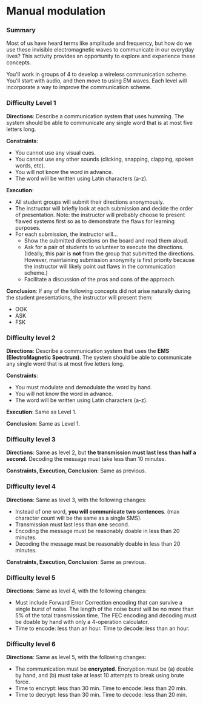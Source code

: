 # Manual modulation

### Summary

Most of us have heard terms like amplitude and frequency, but how do we use these invisible electromagnetic waves to communicate in our everyday lives? This activity provides an opportunity to explore and experience these concepts.

You'll work in groups of 4 to develop a wireless communication scheme. You'll start with audio, and then move to using EM waves. Each level will incorporate a way to improve the communication scheme.

### Difficulty Level 1

**Directions**: Describe a communication system that uses humming. The system should be able to communicate any single word that is at most five letters long.

**Constraints**:
- You cannot use any visual cues.
- You cannot use any other sounds (clicking, snapping, clapping, spoken words, etc).
- You will not know the word in advance.
- The word will be written using Latin characters (a-z).

**Execution**:
- All student groups will submit their directions anonymously.
- The instructor will briefly look at each submission and decide the order of presentation. Note: the instructor will probably choose to present flawed systems first so as to demonstrate the flaws for learning purposes.
- For each submission, the instructor will...
  - Show the submitted directions on the board and read them aloud.
  - Ask for a pair of students to volunteer to execute the directions. (Ideally, this pair is **not** from the group that submitted the directions. However, maintaining submission anonymity is first priority because the instructor will likely point out flaws in the communication scheme.)
  - Facilitate a discussion of the pros and cons of the approach.

**Conclusion**: If any of the following concepts did not arise naturally during the student presentations, the instructor will present them:
- OOK
- ASK
- FSK

### Difficulty level 2

**Directions**: Describe a communication system that uses the **EMS (ElectroMagnetic Spectrum)**. The system should be able to communicate any single word that is at most five letters long.

**Constraints**:
- You must modulate and demodulate the word by hand.
- You will not know the word in advance.
- The word will be written using Latin characters (a-z).

**Execution**: Same as Level 1.

**Conclusion**: Same as Level 1.

### Difficulty level 3

**Directions**: Same as level 2, but **the transmission must last less than half a second.** Decoding the message must take less than 10 minutes.

**Constraints, Execution, Conclusion**: Same as previous.

### Difficulty level 4

**Directions**: Same as level 3, with the following changes:
- Instead of one word, **you will communicate two sentences**. (max character count will be the same as a single SMS).
- Transmission must last less than **one** second.
- Encoding the message must be reasonably doable in less than 20 minutes.
- Decoding the message must be reasonably doable in less than 20 minutes.

**Constraints, Execution, Conclusion**: Same as previous.

### Difficulty level 5

**Directions**: Same as level 4, with the following changes:
- Must include Forward Error Correction encoding that can survive a single burst of noise. The length of the noise burst will be no more than 5% of the total transmission time. The FEC encoding and decoding must be doable by hand with only a 4-operation calculator.
- Time to encode: less than an hour. Time to decode: less than an hour.

### Difficulty level 6

**Directions**: Same as level 5, with the following changes:
- The communication must be **encrypted**. Encryption must be (a) doable by hand, and (b) must take at least 10 attempts to break using brute force.
- Time to encrypt: less than 30 min. Time to encode: less than 20 min.
- Time to decrypt: less than 30 min. Time to decode: less than 20 min.
